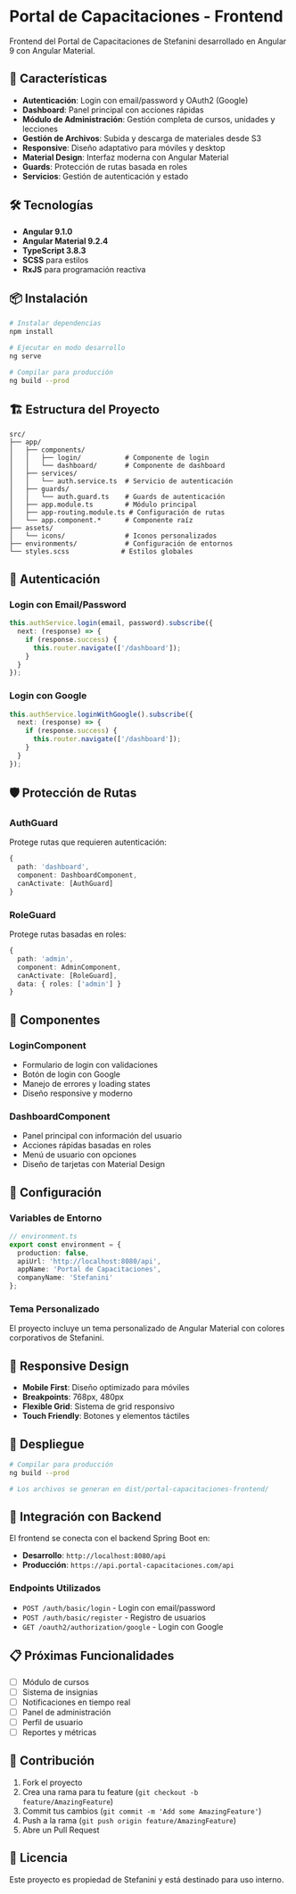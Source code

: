 # Portal de Capacitaciones - Frontend

Frontend del Portal de Capacitaciones de Stefanini desarrollado en Angular 9 con Angular Material.

## 🚀 Características

- **Autenticación**: Login con email/password y OAuth2 (Google)
- **Dashboard**: Panel principal con acciones rápidas
- **Módulo de Administración**: Gestión completa de cursos, unidades y lecciones
- **Gestión de Archivos**: Subida y descarga de materiales desde S3
- **Responsive**: Diseño adaptativo para móviles y desktop
- **Material Design**: Interfaz moderna con Angular Material
- **Guards**: Protección de rutas basada en roles
- **Servicios**: Gestión de autenticación y estado

## 🛠️ Tecnologías

- **Angular 9.1.0**
- **Angular Material 9.2.4**
- **TypeScript 3.8.3**
- **SCSS** para estilos
- **RxJS** para programación reactiva

## 📦 Instalación

```bash
# Instalar dependencias
npm install

# Ejecutar en modo desarrollo
ng serve

# Compilar para producción
ng build --prod
```

## 🏗️ Estructura del Proyecto

```
src/
├── app/
│   ├── components/
│   │   ├── login/           # Componente de login
│   │   └── dashboard/       # Componente de dashboard
│   ├── services/
│   │   └── auth.service.ts  # Servicio de autenticación
│   ├── guards/
│   │   └── auth.guard.ts    # Guards de autenticación
│   ├── app.module.ts        # Módulo principal
│   ├── app-routing.module.ts # Configuración de rutas
│   └── app.component.*      # Componente raíz
├── assets/
│   └── icons/               # Iconos personalizados
├── environments/            # Configuración de entornos
└── styles.scss             # Estilos globales
```

## 🔐 Autenticación

### Login con Email/Password
```typescript
this.authService.login(email, password).subscribe({
  next: (response) => {
    if (response.success) {
      this.router.navigate(['/dashboard']);
    }
  }
});
```

### Login con Google
```typescript
this.authService.loginWithGoogle().subscribe({
  next: (response) => {
    if (response.success) {
      this.router.navigate(['/dashboard']);
    }
  }
});
```

## 🛡️ Protección de Rutas

### AuthGuard
Protege rutas que requieren autenticación:
```typescript
{
  path: 'dashboard',
  component: DashboardComponent,
  canActivate: [AuthGuard]
}
```

### RoleGuard
Protege rutas basadas en roles:
```typescript
{
  path: 'admin',
  component: AdminComponent,
  canActivate: [RoleGuard],
  data: { roles: ['admin'] }
}
```

## 🎨 Componentes

### LoginComponent
- Formulario de login con validaciones
- Botón de login con Google
- Manejo de errores y loading states
- Diseño responsive y moderno

### DashboardComponent
- Panel principal con información del usuario
- Acciones rápidas basadas en roles
- Menú de usuario con opciones
- Diseño de tarjetas con Material Design

## 🔧 Configuración

### Variables de Entorno
```typescript
// environment.ts
export const environment = {
  production: false,
  apiUrl: 'http://localhost:8080/api',
  appName: 'Portal de Capacitaciones',
  companyName: 'Stefanini'
};
```

### Tema Personalizado
El proyecto incluye un tema personalizado de Angular Material con colores corporativos de Stefanini.

## 📱 Responsive Design

- **Mobile First**: Diseño optimizado para móviles
- **Breakpoints**: 768px, 480px
- **Flexible Grid**: Sistema de grid responsivo
- **Touch Friendly**: Botones y elementos táctiles

## 🚀 Despliegue

```bash
# Compilar para producción
ng build --prod

# Los archivos se generan en dist/portal-capacitaciones-frontend/
```

## 🔗 Integración con Backend

El frontend se conecta con el backend Spring Boot en:
- **Desarrollo**: `http://localhost:8080/api`
- **Producción**: `https://api.portal-capacitaciones.com/api`

### Endpoints Utilizados
- `POST /auth/basic/login` - Login con email/password
- `POST /auth/basic/register` - Registro de usuarios
- `GET /oauth2/authorization/google` - Login con Google

## 📋 Próximas Funcionalidades

- [ ] Módulo de cursos
- [ ] Sistema de insignias
- [ ] Notificaciones en tiempo real
- [ ] Panel de administración
- [ ] Perfil de usuario
- [ ] Reportes y métricas

## 🤝 Contribución

1. Fork el proyecto
2. Crea una rama para tu feature (`git checkout -b feature/AmazingFeature`)
3. Commit tus cambios (`git commit -m 'Add some AmazingFeature'`)
4. Push a la rama (`git push origin feature/AmazingFeature`)
5. Abre un Pull Request

## 📄 Licencia

Este proyecto es propiedad de Stefanini y está destinado para uso interno.